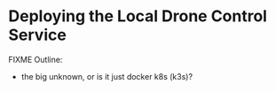 # Deploying the Local Drone Control Service

FIXME Outline:

 * the big unknown, or is it just docker k8s (k3s)?